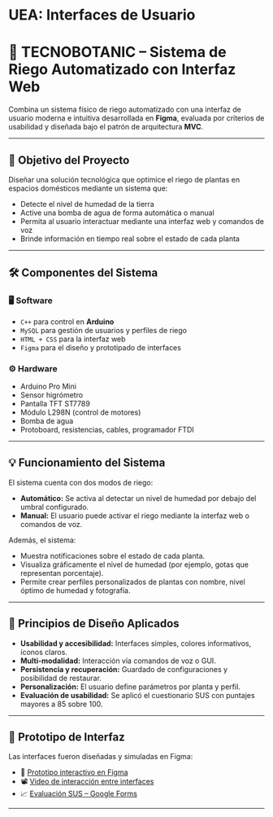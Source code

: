 # UEA: Interfaces de Usuario
# 🌱 TECNOBOTANIC – Sistema de Riego Automatizado con Interfaz Web

Combina un sistema físico de riego automatizado con una interfaz de usuario moderna e intuitiva desarrollada en **Figma**, evaluada por criterios de usabilidad y diseñada bajo el patrón de arquitectura **MVC**.

---

## 🎯 Objetivo del Proyecto

Diseñar una solución tecnológica que optimice el riego de plantas en espacios domésticos mediante un sistema que:

- Detecte el nivel de humedad de la tierra
- Active una bomba de agua de forma automática o manual
- Permita al usuario interactuar mediante una interfaz web y comandos de voz
- Brinde información en tiempo real sobre el estado de cada planta

---

##  🛠️  Componentes del Sistema

### 🖥️  Software

- `C++` para control en **Arduino**
- `MySQL` para gestión de usuarios y perfiles de riego
- `HTML + CSS` para la interfaz web
- `Figma` para el diseño y prototipado de interfaces

### ⚙️ Hardware

- Arduino Pro Mini
- Sensor higrómetro
- Pantalla TFT ST7789
- Módulo L298N (control de motores)
- Bomba de agua
- Protoboard, resistencias, cables, programador FTDI

---

## 💡 Funcionamiento del Sistema

El sistema cuenta con dos modos de riego:

- **Automático:** Se activa al detectar un nivel de humedad por debajo del umbral configurado.
- **Manual:** El usuario puede activar el riego mediante la interfaz web o comandos de voz.

Además, el sistema:

- Muestra notificaciones sobre el estado de cada planta.
- Visualiza gráficamente el nivel de humedad (por ejemplo, gotas que representan porcentaje).
- Permite crear perfiles personalizados de plantas con nombre, nivel óptimo de humedad y fotografía.

---

## 🧩 Principios de Diseño Aplicados

- **Usabilidad y accesibilidad:** Interfaces simples, colores informativos, íconos claros.
- **Multi-modalidad:** Interacción vía comandos de voz o GUI.
- **Persistencia y recuperación:** Guardado de configuraciones y posibilidad de restaurar.
- **Personalización:** El usuario define parámetros por planta y perfil.
- **Evaluación de usabilidad:** Se aplicó el cuestionario SUS con puntajes mayores a 85 sobre 100.

---

## 🎨 Prototipo de Interfaz

Las interfaces fueron diseñadas y simuladas en Figma:

- 🔗 [Prototipo interactivo en Figma](https://www.figma.com/file/X7aSVcs7Nr9YJLwGFPPGog/Proyecto-Interfaces?node-id=0%3A1)
- 📽 [Video de interacción entre interfaces](https://drive.google.com/file/d/1eO_lY-NAUyeQgTBSePyev0ScWUWlDkLs/view?usp=sharing)
- 📈 [Evaluación SUS – Google Forms](https://docs.google.com/forms/d/e/1FAIpQLScsMSvX93XqW3NsQf64D0qgB-JWRnkBDR6UiEcPf08NPKBpGw/viewform)

---
